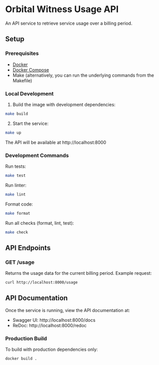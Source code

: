# Orbital Witness Usage API

An API service to retrieve service usage over a billing period.

<!-- ## Demo
![Demo](demo.gif) -->

## Setup

### Prerequisites
- [Docker](https://docs.docker.com/engine/install/)
- [Docker Compose](https://docs.docker.com/compose/install/)
- Make (alternatively, you can run the underlying commands from the Makefile)

### Local Development

1. Build the image with development dependencies:
```bash
make build
```

2. Start the service:
```bash
make up
```
The API will be available at http://localhost:8000

### Development Commands
Run tests:
```bash
make test
```

Run linter:
```bash
make lint
```

Format code:
```bash
make format
```

Run all checks (format, lint, test):
```bash
make check
```

## API Endpoints
### GET /usage
Returns the usage data for the current billing period.
Example request:
```bash
curl http://localhost:8000/usage
```

## API Documentation
Once the service is running, view the API documentation at:
* Swagger UI: http://localhost:8000/docs
* ReDoc: http://localhost:8000/redoc

### Production Build
To build with production dependencies only:
```bash
docker build .
```


